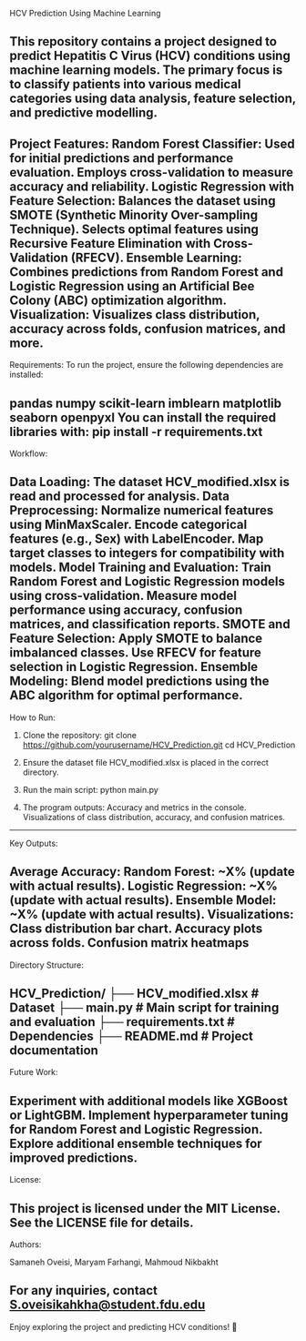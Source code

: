 
HCV Prediction Using Machine Learning

This repository contains a project designed to predict Hepatitis C Virus (HCV) conditions using machine learning models. The primary focus is to classify patients into various medical categories using data analysis, feature selection, and predictive modelling.
----------------------------------

Project Features: 
Random Forest Classifier:
Used for initial predictions and performance evaluation.
Employs cross-validation to measure accuracy and reliability.
Logistic Regression with Feature Selection:
Balances the dataset using SMOTE (Synthetic Minority Over-sampling Technique).
Selects optimal features using Recursive Feature Elimination with Cross-Validation (RFECV).
Ensemble Learning:
Combines predictions from Random Forest and Logistic Regression using an Artificial Bee Colony (ABC) optimization algorithm.
Visualization:
Visualizes class distribution, accuracy across folds, confusion matrices, and more.
---------------------------------
Requirements:
To run the project, ensure the following dependencies are installed:

pandas
numpy
scikit-learn
imblearn
matplotlib
seaborn
openpyxl
You can install the required libraries with:
pip install -r requirements.txt
---------------------------------
Workflow:

Data Loading:
The dataset HCV_modified.xlsx is read and processed for analysis.
Data Preprocessing:
Normalize numerical features using MinMaxScaler.
Encode categorical features (e.g., Sex) with LabelEncoder.
Map target classes to integers for compatibility with models.
Model Training and Evaluation:
Train Random Forest and Logistic Regression models using cross-validation.
Measure model performance using accuracy, confusion matrices, and classification reports.
SMOTE and Feature Selection:
Apply SMOTE to balance imbalanced classes.
Use RFECV for feature selection in Logistic Regression.
Ensemble Modeling:
Blend model predictions using the ABC algorithm for optimal performance.
----------------------------------
How to Run:

1. Clone the repository:
git clone https://github.com/yourusername/HCV_Prediction.git
cd HCV_Prediction

2. Ensure the dataset file HCV_modified.xlsx is placed in the correct directory.

3. Run the main script:
python main.py

4. The program outputs:
Accuracy and metrics in the console.
Visualizations of class distribution, accuracy, and confusion matrices.
----------------------------------
Key Outputs:

Average Accuracy:
Random Forest: ~X% (update with actual results).
Logistic Regression: ~X% (update with actual results).
Ensemble Model: ~X% (update with actual results).
Visualizations:
Class distribution bar chart.
Accuracy plots across folds.
Confusion matrix heatmaps
----------------------------------
Directory Structure:

HCV_Prediction/
├── HCV_modified.xlsx       # Dataset
├── main.py                 # Main script for training and evaluation
├── requirements.txt        # Dependencies
├── README.md               # Project documentation
-----------------------------------
Future Work:

Experiment with additional models like XGBoost or LightGBM.
Implement hyperparameter tuning for Random Forest and Logistic Regression.
Explore additional ensemble techniques for improved predictions.
-----------------------------------
License:

This project is licensed under the MIT License. See the LICENSE file for details.
------------------------------------
Authors:

Samaneh Oveisi, Maryam Farhangi, Mahmoud Nikbakht

For any inquiries, contact S.oveisikahkha@student.fdu.edu
------------------------------------
Enjoy exploring the project and predicting HCV conditions! 🚀
